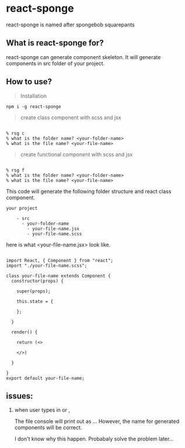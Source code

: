 # react-sponge

react-sponge is named after spongebob squarepants

## What is react-sponge for?

react-sponge can generate component skeleton. It will generate components in src folder of your project.

## How to use?

> Installation

``` code
npm i -g react-sponge
```

> create class component with scss and jsx

``` code

% rsg c 
% what is the folder name? <your-folder-name>
% what is the file name? <your-file-name>

```

> create functional component with scss and jsx

``` code

% rsg f 
% what is the folder name? <your-folder-name>
% what is the file name? <your-file-name>

```

This code will generate the following folder structure and react class component.

``` structure
your project

    - src
      - your-folder-name
        - your-file-name.jsx
        - your-file-name.scss

```

here is what <your-file-name.jsx> look like.

``` code

import React, { Component } from "react";
import "./your-file-name.scss";

class your-file-name extends Component {
  constructor(props) {

    super(props);

    this.state = {

    };

  }

  render() {

    return (<>

    </>)

  }

}
export default your-file-name;

```

## issues: 

1. when user types in <your-folder-name> or <your-file-name>,

   The file console will print out <your-folder-name> as <yyoouurr--ffoollddeerr--nnaammee> ...
   However, the name for generated components will be correct. 
   
   I don't know why this happen. Probabaly solve the problem later...

